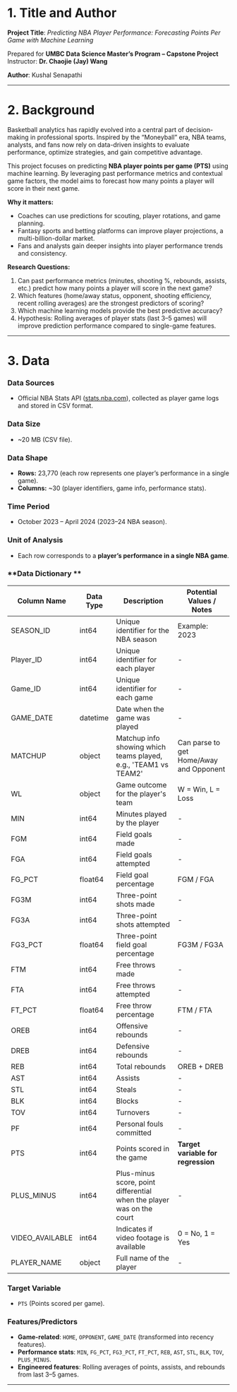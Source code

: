 # 1. Title and Author  

**Project Title**: *Predicting NBA Player Performance: Forecasting Points Per Game with Machine Learning*  

Prepared for **UMBC Data Science Master’s Program – Capstone Project**  
Instructor: **Dr. Chaojie (Jay) Wang**  

**Author**: Kushal Senapathi 


---

# 2. Background  

Basketball analytics has rapidly evolved into a central part of decision-making in professional sports. Inspired by the “Moneyball” era, NBA teams, analysts, and fans now rely on data-driven insights to evaluate performance, optimize strategies, and gain competitive advantage.  

This project focuses on predicting **NBA player points per game (PTS)** using machine learning. By leveraging past performance metrics and contextual game factors, the model aims to forecast how many points a player will score in their next game.  

**Why it matters:**  
- Coaches can use predictions for scouting, player rotations, and game planning.  
- Fantasy sports and betting platforms can improve player projections, a multi-billion-dollar market.  
- Fans and analysts gain deeper insights into player performance trends and consistency.  

**Research Questions:**  
1. Can past performance metrics (minutes, shooting %, rebounds, assists, etc.) predict how many points a player will score in the next game?  
2. Which features (home/away status, opponent, shooting efficiency, recent rolling averages) are the strongest predictors of scoring?  
3. Which machine learning models provide the best predictive accuracy?  
4. Hypothesis: Rolling averages of player stats (last 3–5 games) will improve prediction performance compared to single-game features.  

---

# 3. Data  

### **Data Sources**  
- Official NBA Stats API ([stats.nba.com](https://www.nba.com/stats/)), collected as player game logs and stored in CSV format.  

### **Data Size**  
- ~20 MB (CSV file).  

### **Data Shape**  
- **Rows:** 23,770 (each row represents one player’s performance in a single game).  
- **Columns:** ~30 (player identifiers, game info, performance stats).  

### **Time Period**  
- October 2023 – April 2024 (2023–24 NBA season).  

### **Unit of Analysis**  
- Each row corresponds to a **player’s performance in a single NBA game**.  

### **Data Dictionary **  

| Column Name       | Data Type  | Description                                                                 | Potential Values / Notes                         |
|------------------|------------|-----------------------------------------------------------------------------|-------------------------------------------------|
| SEASON_ID        | int64      | Unique identifier for the NBA season                                         | Example: 2023                                   |
| Player_ID        | int64      | Unique identifier for each player                                           | -                                               |
| Game_ID          | int64      | Unique identifier for each game                                             | -                                               |
| GAME_DATE        | datetime   | Date when the game was played                                               | -                                               |
| MATCHUP          | object     | Matchup info showing which teams played, e.g., 'TEAM1 vs TEAM2'            | Can parse to get Home/Away and Opponent        |
| WL               | object     | Game outcome for the player's team                                         | W = Win, L = Loss                               |
| MIN              | int64      | Minutes played by the player                                               | -                                               |
| FGM              | int64      | Field goals made                                                           | -                                               |
| FGA              | int64      | Field goals attempted                                                      | -                                               |
| FG_PCT           | float64    | Field goal percentage                                                      | FGM / FGA                                       |
| FG3M             | int64      | Three-point shots made                                                     | -                                               |
| FG3A             | int64      | Three-point shots attempted                                                | -                                               |
| FG3_PCT          | float64    | Three-point field goal percentage                                          | FG3M / FG3A                                     |
| FTM              | int64      | Free throws made                                                           | -                                               |
| FTA              | int64      | Free throws attempted                                                      | -                                               |
| FT_PCT           | float64    | Free throw percentage                                                      | FTM / FTA                                       |
| OREB             | int64      | Offensive rebounds                                                         | -                                               |
| DREB             | int64      | Defensive rebounds                                                         | -                                               |
| REB              | int64      | Total rebounds                                                             | OREB + DREB                                     |
| AST              | int64      | Assists                                                                    | -                                               |
| STL              | int64      | Steals                                                                     | -                                               |
| BLK              | int64      | Blocks                                                                     | -                                               |
| TOV              | int64      | Turnovers                                                                  | -                                               |
| PF               | int64      | Personal fouls committed                                                   | -                                               |
| PTS              | int64      | Points scored in the game                                                  | **Target variable for regression**             |
| PLUS_MINUS       | int64      | Plus-minus score, point differential when the player was on the court     | -                                               |
| VIDEO_AVAILABLE  | int64      | Indicates if video footage is available                                   | 0 = No, 1 = Yes                                |
| PLAYER_NAME      | object     | Full name of the player                                                    | -                                               |

### **Target Variable**  
- `PTS` (Points scored per game).  

### **Features/Predictors**  
- **Game-related**: `HOME`, `OPPONENT`, `GAME_DATE` (transformed into recency features).  
- **Performance stats**: `MIN`, `FG_PCT`, `FG3_PCT`, `FT_PCT`, `REB`, `AST`, `STL`, `BLK`, `TOV`, `PLUS_MINUS`.  
- **Engineered features**: Rolling averages of points, assists, and rebounds from last 3–5 games.  

---
